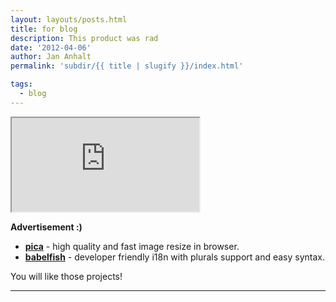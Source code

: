 ```yaml
---
layout: layouts/posts.html
title: for blog
description: This product was rad
date: '2012-04-06'
author: Jan Anhalt
permalink: 'subdir/{{ title | slugify }}/index.html'

tags:
  - blog
---
```


  <!-- VIDEO -->
  <div class="ratio ratio-16x9">
    <iframe
      class=""
      src="https://www.youtube.com/embed/BHMeYaHEMpc"
      title="YouTube video player"
      allow="accelerometer; autoplay; clipboard-write; encrypted-media; gyroscope; picture-in-picture; web-share"
      allowfullscreen
    ></iframe>
  </div>

**Advertisement :)**

- **[pica](https://nodeca.github.io/pica/demo/)** - high quality and fast image
  resize in browser.
- **[babelfish](https://github.com/nodeca/babelfish/)** - developer friendly
  i18n with plurals support and easy syntax.

You will like those projects!

---
